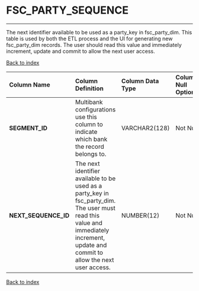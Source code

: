 # FSC_PARTY_SEQUENCE

---

The next identifier available to be used as a party_key in fsc_party_dim. This table is used by both the ETL process and the UI for generating new fsc_party_dim records. The user should read this value and immediately increment, update and commit to allow the next user access.

[Back to index](./index.md)

| Column Name          | Column Definition                                                                                                                                                                   | Column Data Type   | Column Null Option   | PK   | FK   |
|:---------------------|:------------------------------------------------------------------------------------------------------------------------------------------------------------------------------------|:-------------------|:---------------------|:-----|:-----|
| **SEGMENT_ID**       | Multibank configurations use this column to indicate which bank the record belongs to.                                                                                              | VARCHAR2(128)      | Not Null             | Yes  | No   |
| **NEXT_SEQUENCE_ID** | The next identifier available to be used as a party_key in fsc_party_dim. The user must read this value and immediately increment, update and commit to allow the next user access. | NUMBER(12)         | Not Null             | No   | No   |

[Back to index](./index.md)
